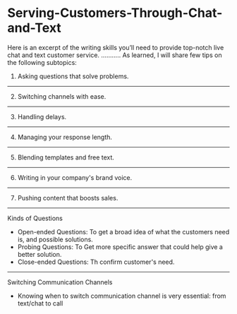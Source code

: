 # Serving-Customers-Through-Chat-and-Text
Here is an excerpt of the writing skills you’ll need to provide top-notch live chat and text customer service.
...........
As learned, I will share few tips on the following subtopics:
1. Asking questions that solve problems.
---
2. Switching channels with ease.
---
3. Handling delays.
---
4. Managing your response length.
----
5. Blending templates and free text.
---
6. Writing in your company's brand voice.
---
7. Pushing content that boosts sales.

---
Kinds of Questions
- Open-ended Questions: To get a broad idea of what the customers need is, and possible solutions.
- Probing Questions: To Get more specific answer that could help give a better solution.
- Close-ended Questions: Th confirm customer's need.

--- 
Switching Communication Channels
- Knowing when to switch communication channel is very essential: from text/chat to call
